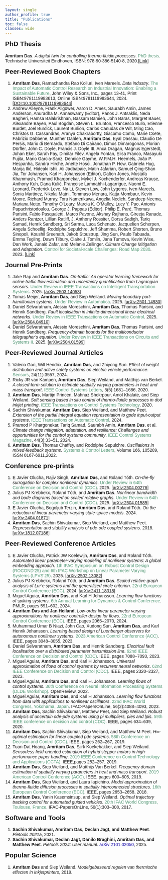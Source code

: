 ```yaml
---
layout: single
author_profile: true
title: "Publications"
toc: false
classes: wide
---
```


<!-- ## PhD Thesis

**Amritam Das**, A digital twin for controlling thermo-fluidic processes, Eindhoven University of Technology. PhD Dissertations, ISBN: 978-90-386-5140-8
[[pdf](https://research.tue.nl/en/publications/a-digital-twin-for-controlling-thermo-fluidic-processes)] -->


<!-- <!DOCTYPE html> -->


<!-- <!DOCTYPE html> -->
<html>
<head>
  <meta charset="UTF-8">
  <title>Amritam Das - Publication List</title>
  <style>
    body { font-family: Arial, sans-serif; margin: 0; }
    h2 { margin-top: 0; }
    .author-highlight { font-weight: bold; }
    .title-italic { font-style: italic; }
    .venue, .year { color: #597; }
    .pub-link { color: #1A0DAB; text-decoration: none; }
  </style>
</head>
<body>
  
  <h2>PhD Thesis</h2>
  <p>
    <span class="author-highlight">Amritam Das</span>. 
    <span class="title-italic">A digital twin for controlling thermo-fluidic processes</span>. <span class="venue">PhD thesis</span>. Technische Universiteit Eindhoven, ISBN: 978-90-386-5140-8, 2020.[<a href="https://research.tue.nl/files/163401102/20201102_Das.pdf">Link</a>]
  </p>

   <h2>Peer-Reviewed Book Chapters</h2>
  <ol> 
    <li><span class="author-highlight">Amritam Das</span>, Ramachandra Rao Kolluri, Iven Mareels. <span class="title-italic">Data industry</span>. <span class="venue">The Impact of Automatic Control Research on Industrial Innovation: Enabling a Sustainable Future</span>, John Wiley & Sons, Inc., pages 13-41, Print ISBN:9781119983613, Online ISBN:9781119983644, 2024. [<a href="DOI:10.1002/9781119983644">DOI:10.1002/9781119983644</a>]</li>

   <li>Andrew Alleyne, Frank Allgöwer, Aaron D. Ames, Saurabh Amin, James Anderson, Anuradha M. Annaswamy (Editor), Panos J. Antsaklis, Neda Bagheri, Hamsa Balakrishnan, Bassam Bamieh, John Baras, Margret Bauer, Alexandre Bayen, Paul Bogdan, Steven L. Brunton, Francesco Bullo, Etienne Burdet, Joel Burdick, Laurent Burlion, Carlos Canudas de Wit, Ming Cao, Christos G. Cassandras, Aranya Chakrabortty, Giacomo Como, Marie Csete, Fabrizio Dabbene, Munther Dahleh, <span class="author-highlight">Amritam Das</span>, Eyal Dassau, Claudio De Persis, Mario di Bernardo, Stefano Di Cairano, Dimos Dimarogonas, Florian Dörfler, John C. Doyle, Francis J. Doyle III, Anca Dragan, Magnus Egerstedt, Johan Eker, Sarah Fay, Dimitar Filev, Angela Fontan, Elisa Franco, Masayuki Fujita, Mario Garcia-Sanz, Dennice Gayme, W.P.M.H. Heemels, João P. Hespanha, Sandra Hirche, Anette Hosoi, Jonathan P. How, Gabriela Hug, Marija Ilić, Hideaki Ishii, Ali Jadbabaie, Matin Jafarian, Samuel Qing-Shan Jia, Tor Johansen, Karl H. Johansson (Editor), Dalton Jones, Mustafa Khammash, Pramod Khargonekar, Mykel J. Kochenderfer, Andreas Krause, Anthony Kuh, Dana Kulić, Françoise Lamnabhi-Lagarrigue, Naomi E. Leonard, Frederick Leve, Na Li, Steven Low, John Lygeros, Iven Mareels, Sonia Martinez, Nikolai Matni, Tommaso Menara, Katja Mombaur, Kevin Moore, Richard Murray, Toru Namerikawa, Angelia Nedich, Sandeep Neema, Mariana Netto, Timothy O’Leary, Marcia K. O’Malley, Lucy Y. Pao, Antonis Papachristodoulou, George J. Pappas (Editor), Philip E. Paré, Thomas Parisini, Fabio Pasqualetti, Marco Pavone, Akshay Rajhans, Gireeja Ranade, Anders Rantzer, Lillian Ratliff, J. Anthony Rossiter, Dorsa Sadigh, Tariq Samad, Henrik Sandberg, Sri Sarma, Luca Schenato, Jacquelien Scherpen, Angela Schoellig, Rodolphe Sepulchre, Jeff Shamma, Robert Shorten, Bruno Sinopoli, Koushil Sreenath, Jakob Stoustrup, Jing Sun, Paulo Tabuada, Emma Tegling, Dawn Tilbury, Claire J. Tomlin, Jana Tumova, Kevin Wise, Dan Work, Junaid Zafar, and Melanie Zeilinger. <span class="title-italic">Climate Change Mitigation and Adaptation</span>. <span class="venue">Control for Societal-scale Challenges: Road Map 2030</span>. 2023. [<a href="https://ieeecss.org/control-societal-scale-challenges-road-map-2030">Link</a>]</li>
      </ol>

 <h2>Journal Pre-Prints</h2>
  <ol> 
  <li>Jake Rap and <span class="author-highlight">Amritam Das</span>. <span class="title-italic">On-traffic: An operator learning framework for online traffic flow estimation and uncertainty quantification from Lagrangian sensors</span>. <span class="venue">Under Review in IEEE Transactions on Intelligent Transportation Systems</span>. 2025. [<a href="https://arxiv.org/abs/2503.14053">arXiv:2503.14053</a>]</li>
  <li>Tomas Meijer, <span class="author-highlight">Amritam Das</span>, and Siep Weiland. <span class="title-italic">Moving-boundary port-hamiltonian systems</span>. <span class="venue">Under Review in Automatica</span>. 2025. [<a href="https://arxiv.org/abs/2501.14930">arXiv:2501.14930</a>]</li>
  <li>Daniel Selvaratnam, Alessio Moreschini, <span class="author-highlight">Amritam Das</span>, Thomas Parisini, and Henrik Sandberg. <span class="title-italic">Fault localisation in infinite-dimensional linear electrical networks</span>. <span class="venue">Under Review in IEEE Transactions on Automatic Control</span>. 2025. [<a href="https://arxiv.org/abs/2504.04910">arXiv:2504.04910</a>]</li> 
  <li>Daniel Selvaratnam, Alessio Moreschini, <span class="author-highlight">Amritam Das</span>, Thomas Parisini, and Henrik Sandberg</span>. <span class="title-italic">Frequency-domain bounds for the multiconductor telegrapher’s equation</span>. <span class="venue">Under Review in IEEE Transactions on Circuits and Systems II</span>. 2025. [<a href="https://arxiv.org/abs/2504.01599">arXiv:2504.01599</a>]</li> 
  </ol>

  <h2>Peer-Reviewed Journal Articles</h2>
  <ol>    
    <li>Valerio Gori, Will Hendrix, <span class="author-highlight">Amritam Das</span>, and Zhiyong Sun. <span class="title-italic">Effect of weight distribution and active safety systems on electric vehicle performance</span>. <span class="venue">Sensors</span>, 24(11):3557, 2024.</li>
    <li>Ricky JR van Kampen, <span class="author-highlight">Amritam Das</span>, Siep Weiland, and Matthijs van Berkel. <span class="title-italic">A closed-form solution to estimate spatially varying parameters in heat and mass transport</span>. <span class="venue">IEEE Control Systems Letters</span>, 5(5):1681–1686, 2020.</li>
    <li><span class="author-highlight">Amritam Das</span>, Martijn Princen, Mahnaz Shokrpour, Amol Khalate, and Siep Weiland. <span class="title-italic">Soft sensing based in situ control of thermo-fluidic processes in dod inkjet printing</span>. <span class="venue">IEEE Transactions on Control Systems Technology</span>, 2020.</li>
    <li>Sachin Shivakumar, <span class="author-highlight">Amritam Das</span>, Siep Weiland, and Matthew Peet. <span class="title-italic">Extension of the partial integral equation representation to gpde input-output systems</span>. <span class="venue">IEEE Transactions on Automatic Control</span>, 2024.</li>
    <li>Pramod P Khargonekar, Tariq Samad, Saurabh Amin, <span class="author-highlight">Amritam Das</span>, et al. <span class="title-italic">Climate change mitigation, adaptation, and resilience: Challenges and opportunities for the control systems community</span>. <span class="venue">IEEE Control Systems Magazine</span>, 44(3):33–51, 2024.</li>
    <li><span class="author-highlight">Amritam Das</span>, Thomas Chaffey, and Rodolphe Sepulchre. <span class="title-italic">Oscillations in mixed-feedback systems</span>. <span class="venue">Systems & Control Letters</span>, Volume 166, 105289, ISSN 0167-6911,2022.</li>
  </ol>

 <h2>Conference pre-prints</h2>
  <ol>
   <li>E Javier Olucha, Rajiv Singh, <span class="author-highlight">Amritam Das</span>, and Roland Tóth. <span class="title-italic">On-the-fly surrogation for complex nonlinear dynamics</span>. <span class="venue">Under Review in 64th Conference on Decision and Control (CDC)</span>. 2025. [<a href="https://arxiv.org/abs/2504.00276">arXiv:2504.00276</a>]</li>
    <li>Julius PJ Krebbekx, Roland Tóth, and <span class="author-highlight">Amritam Das</span>. <span class="title-italic">Nonlinear bandwidth and bode diagrams based on scaled relative graphs</span>. <span class="venue">Under Review in 64th Conference on Decision and Control (CDC)</span>. 2025. [<a href="https://arxiv.org/abs/2504.01585">arXiv:2504.01585</a>]</li>
    <li>E Javier Olucha, Bogoljub Terzin, <span class="author-highlight">Amritam Das</span>, and Roland Tóth. <span class="title-italic">On the reduction of linear parameter-varying state-space models</span>. 2024. [<a href="https://arxiv.org/abs/2404.01871">arXiv:2404.01871</a>]</li>
    <li><span class="author-highlight">Amritam Das</span>, Sachin Shivakumar, Siep Weiland, and Matthew Peet. <span class="title-italic">Representation and stability analysis of pde-ode coupled systems</span>. 2018. [<a href="https://arxiv.org/abs/1812.07186">arXiv:1812.07186</a>]</li> 
    </ol>

  <h2>Peer-Reviewed Conference Articles</h2>
  <ol>
  	 <li>E Javier Olucha, Patrick JW Koelewijn, <span class="author-highlight">Amritam Das</span>, and Roland Tóth. <span class="title-italic">Automated linear parameter-varying modeling of nonlinear systems: A global embedding approach</span>. <span class="venue">1th IFAC Symposium on Robust Control Design (ROCOND’25) and 6th IFAC Workshop on Linear Parameter Varying Systems (LPVS’25)</span>. 2025. [<a href="https://arxiv.org/abs/2502.13082">arXiv:2502.13082</a>]</li>
  	 <li>Julius PJ Krebbekx, Roland Tóth, and <span class="author-highlight">Amritam Das</span>. <span class="title-italic">Scaled relative graph analysis of Lur’e systems and the generalized circle criterion</span>. <span class="venue">22nd European Control Conference (ECC)</span>. 2024. [<a href="https://arxiv.org/abs/2411.18318">arXiv:2411.18318</a>]</li>
  	 <li>Miguel Aguiar, <span class="author-highlight">Amritam Das</span>, and Karl H Johansson. <span class="title-italic">Learning flow functions of spiking systems</span>. <span class="venue">6th Annual Learning for Dynamics &amp; Control Conference</span>. PMLR, pages 591–602, 2024.</li>
  	 <li><span class="author-highlight">Amritam Das and Jan Heiland</span>. <span class="title-italic">Low-order linear parameter varying approximations for nonlinear controller design for flows</span>. <span class="venue">22nd European Control Conference (ECC)</span>. IEEE, pages 2065–2070, 2024.</li>
  	 <li>Muhammad Umar B Niazi, John Cao, Xudong Sun, <span class="author-highlight">Amritam Das</span>, and Karl Henrik Johansson. <span class="title-italic">Learning-based design of Luenberger observers for autonomous nonlinear systems</span>. <span class="venue">2023 American Control Conference (ACC)</span>. IEEE, pages 3048–3055, 2023.</li>
  	 <li>Daniel Selvaratnam, <span class="author-highlight">Amritam Das</span>, and Henrik Sandberg. <span class="title-italic">Electrical fault localisation over a distributed parameter transmission line</span>. <span class="venue">62nd IEEE Conference on Decision and Control (CDC)</span>. IEEE, pages 7088–7093, 2023.</li>
  	 <li>Miguel Aguiar, <span class="author-highlight">Amritam Das</span>, and Karl H Johansson. <span class="title-italic">Universal approximation of flows of control systems by recurrent neural networks</span>. <span class="venue"> 62nd IEEE Conference on Decision and Control (CDC)</span>. IEEE, pages 2320–2327, 2023.</li>
    <li>Miguel Aguiar, <span class="author-highlight">Amritam Das</span>, and Karl H. Johansson. <span class="title-italic">Learning flows of control systems</span>. <span class="venue">36th Conference on Neural Information Processing Systems (DLDE Workshop)</span>. OpenReview, 2022.</li>
    <li>Miguel Aguiar, <span class="author-highlight">Amritam Das</span>, and Karl H Johansson. <span class="title-italic">Learning flow functions from data with applications to nonlinear oscillators</span>. <span class="venue">22nd IFAC World Congress, Yokohama, Japan</span>. IFAC-PapersOnLine, 56(2):4088–4093, 2023.</li>
    <li><span class="author-highlight">Amritam Das</span>, Sachin Shivakumar, Matthew Peet, and Siep Weiland. <span class="title-italic">Robust analysis of uncertain ode-pde systems using pi multipliers, pies and lpis</span>. <span class="venue">59th IEEE conference on decision and control (CDC)</span>. IEEE, pages 634–639, 2020.</li>
    <li><span class="author-highlight">Amritam Das</span>, Sachin Shivakumar, Siep Weiland, and Matthew M Peet. <span class="title-italic">H∞-optimal estimation for linear coupled pde systems</span>. <span class="venue">58th Conference on Decision and Control (CDC)</span>. IEEE, pages 262–267, 2019.</li>
    <li>Tuan Dat Hoang, <span class="author-highlight">Amritam Das</span>, Sjirk Koekebakker, and Siep Weiland. <span class="title-italic">Sensorless field-oriented estimation of hybrid stepper motors in high-performance paper handling</span>. <span class="venue">2019 IEEE Conference on Control Technology and Applications (CCTA)</span>. IEEE,pages 252–257, 2019.</li>
    <li><span class="author-highlight">Amritam Das</span>, Siep Weiland, and Matthijs Van Berkel. <span class="title-italic">Frequency domain estimation of spatially varying parameters in heat and mass transport</span>. <span class="venue">2019 American Control Conference (ACC)</span>. IEEE, pages 600–605, 2019.</li>
    <li><span class="author-highlight">Amritam Das</span>, Siep Weiland, and Laura Iapichino. <span class="title-italic">Model approximation of thermo-fluidic diffusion processes in spatially interconnected structures</span>. <span class="venue">16th European Control Conference (ECC)</span>. IEEE, pages 2653–2658, 2018.</li>
    <li><span class="author-highlight">Amritam Das</span>, Yanin Kasemsinsup, and Siep Weiland. <span class="title-italic">Optimal trajectory tracking control for automated guided vehicles</span>. <span class="venue">20th IFAC World Congress, Toulouse, France</span>. IFAC-PapersOnLine, 50(1):303–308, 2017.</li>
  </ol>

  <h2>Software and Tools</h2>
  <ol>
    <li><span class="author-highlight">Sachin Shivakumar, Amritam Das, Declan Jagt, and Matthew Peet</span>. <span class="title-italic">Pietools 2021a</span>, 2021.</li>
    <li><span class="author-highlight">Sachin Shivakumar, Declan Jagt, Danilo Braghini, Amritam Das, and Matthew Peet</span>. <span class="title-italic">Pietools 2024: User manual</span>. <a class="pub-link" href="https://arxiv.org/abs/2101.02050" target="_blank">arXiv:2101.02050</a>, 2025.</li>
  </ol>

  <h2>Popular Science</h2>
    <ol>
 <li><span class="author-highlight">Amritam Das</span> and Siep Weiland. <span class="title-italic">Modelgebaseerd regelen van thermische effecten in inkjetprinters</span>, 2019.</li>
  </ol>
</body>
</html>
